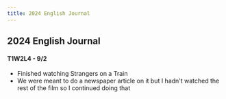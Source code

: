 ```yaml
---
title: 2024 English Journal
---
```


## 2024 English Journal
#### T1W2L4 - 9/2
- Finished watching Strangers on a Train
- We were meant to do a newspaper article on it but I hadn't watched the rest of the film so I continued doing that
